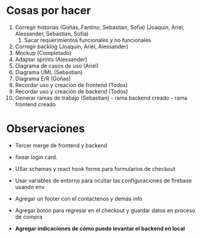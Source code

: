 # Cosas por hacer

1. Corregir historias (Goñas, Fantino, Sebastian, Sofia) (Joaquin, Ariel, Alessander, Sebastian, Sofia)
   1. Sacar requerimientos funcionales y no funcionales
1. Corregir backlog (Joaquin, Ariel, Alessander)
1. Mockup (Completado)
1. Adaptar sprints (Alessander)
1. Diagrama de casos de uso (Ariel)
1. Diagrama UML (Sebastian)
1. Diagrama E/R (Goñas)
1. Recordar uso y creación de frontend (Todos)
1. Recordar uso y creación de backend (Todos)
1. Generar ramas de trabajo (Sebastian) - rama backend creado - rama frontend creado

# Observaciones

- Tercer merge de frontend y backend

- fixear login card.
- USar schemas y react hook forms para formularios de checkout
- Usar variables de entorno para ocultar las configuraciones de firebase usando env
- Agregar un footer con el contactenos y demás info
- Agregar botón para regresar en el checkout y guardar datos en proceso de compra.
- **Agregar indicaciones de cómo puedo levantar el backend en local**
